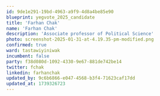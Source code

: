 ```yaml
---
id: 9de1e291-19bd-4963-a9f9-4d8a4be85e90
blueprint: yegvote_2025_candidate
title: 'Farhan Chak'
name: 'Farhan Chak'
description: 'Associate professor of Political Science'
photo: screenshot-2025-01-31-at-4.19.35-pm-modified.png
confirmed: true
ward: tastawiyiniwak
incumbent: false
party: f38d080d-1092-4330-9e67-881de742be14
twitter: fchak
linkedin: farhanchak
updated_by: 9c6b6866-e047-4568-b3f4-71623caf17dd
updated_at: 1739326723
---
```

